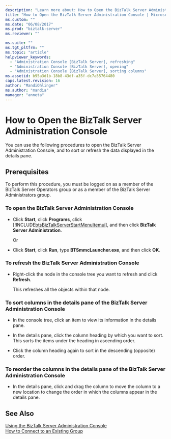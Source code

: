 ```yaml
---
description: "Learn more about: How to Open the BizTalk Server Administration Console"
title: "How to Open the BizTalk Server Administration Console | Microsoft Docs"
ms.custom: ""
ms.date: "06/08/2017"
ms.prod: "biztalk-server"
ms.reviewer: ""

ms.suite: ""
ms.tgt_pltfrm: ""
ms.topic: "article"
helpviewer_keywords: 
  - "Administration Console [BizTalk Server], refreshing"
  - "Administration Console [BizTalk Server], opening"
  - "Administration Console [BizTalk Server], sorting columns"
ms.assetid: b95a3d1b-18b8-43df-a35f-dc7a55764480
caps.latest.revision: 16
author: "MandiOhlinger"
ms.author: "mandia"
manager: "anneta"
---
```

# How to Open the BizTalk Server Administration Console
You can use the following procedures to open the BizTalk Server Administration Console, and to sort or refresh the data displayed in the details pane.  
  
## Prerequisites  
 To perform this procedure, you must be logged on as a member of the BizTalk Server Operators group or as a member of the BizTalk Server Administrators group.  
  
### To open the BizTalk Server Administration Console  
  
- Click **Start**, click **Programs**, click [!INCLUDE[btsBizTalkServerStartMenuItemui](../includes/btsbiztalkserverstartmenuitemui-md.md)], and then click **BizTalk Server Administration**.  
  
   Or  
  
- Click **Start**, click **Run**, type **BTSmmcLauncher.exe**, and then click **OK**.  
  
### To refresh the BizTalk Server Administration Console  
  
-   Right-click the node in the console tree you want to refresh and click **Refresh**.  
  
     This refreshes all the objects within that node.  
  
### To sort columns in the details pane of the BizTalk Server Administration Console  
  
-   In the console tree, click an item to view its information in the details pane.  
  
-   In the details pane, click the column heading by which you want to sort. This sorts the items under the heading in ascending order.  
  
-   Click the column heading again to sort in the descending (opposite) order.  
  
### To reorder the columns in the details pane of the BizTalk Server Administration Console  
  
-   In the details pane, click and drag the column to move the column to a new location to change the order in which the columns appear in the details pane.  
  
## See Also  
 [Using the BizTalk Server Administration Console](../core/using-the-biztalk-server-administration-console.md)   
 [How to Connect to an Existing Group](../core/how-to-connect-to-an-existing-group.md)
